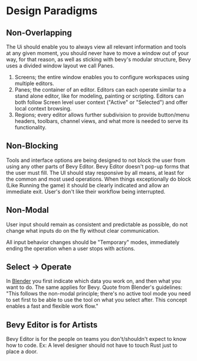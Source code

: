 # Design Paradigms

## Non-Overlapping

The Ui should enable you to always view all relevant information and tools at any given moment, you should never have to move a window out of your way, for that reason, as well as sticking with bevy's modular structure, Bevy uses a divided window layout we call Panes.

1. Screens; the entire window enables you to configure workspaces using multiple editors.
2. Panes; the container of an editor. Editors can each operate similar to a stand alone editor, like for modeling, painting or scripting. Editors can both follow Screen level user context ("Active" or "Selected") and offer local context browsing.
3. Regions; every editor allows further subdivision to provide button/menu headers, toolbars, channel views, and what more is needed to serve its functionality.

## Non-Blocking

Tools and interface options are being designed to not block the user from using any other parts of Bevy Editor. Bevy Editor doesn't pop-up forms that the user must fill. The UI should stay responsive by all means, at least for the common and most used operations. When things exceptionally do block (Like Running the game) it should be clearly indicated and allow an immediate exit. User's don't like their workflow being interrupted.

## Non-Modal

User input should remain as consistent and predictable as possible, do not change what inputs do on the fly without clear communication.

All input behavior changes should be "Temporary" modes, immediately ending the operation when a user stops with actions.

## Select -> Operate

In [Blender](https://developer.blender.org/docs/features/interface/human_interface_guidelines/paradigms/#select-operate) you first indicate which data you work on, and then what you want to do. The same applies for Bevy. Quote from Blender's guidelines: "This follows the non-modal principle; there's no active tool mode you need to set first to be able to use the tool on what you select after. This concept enables a fast and flexible work flow."

## Bevy Editor is for Artists

Bevy Editor is for the people on teams you don't/shouldn't expect to know how to code.
Ex: A level designer should not have to touch Rust just to place a door.

